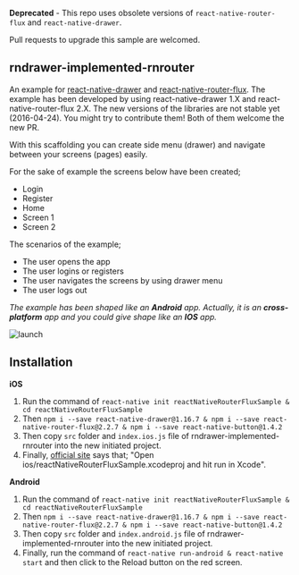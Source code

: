 **Deprecated** - This repo uses obsolete versions of `react-native-router-flux` and `react-native-drawer`.

Pull requests to upgrade this sample are welcomed.

rndrawer-implemented-rnrouter
--

An example for [react-native-drawer](https://github.com/root-two/react-native-drawer) and [react-native-router-flux](https://github.com/aksonov/react-native-router-flux). The example has been developed by using react-native-drawer 1.X and react-native-router-flux 2.X. The new versions of the libraries are not stable yet (2016-04-24). You might try to contribute them! Both of them welcome the new PR.

With this scaffolding you can create side menu (drawer) and navigate between your screens (pages) easily.

For the sake of example the screens below have been created;
* Login
* Register
* Home
* Screen 1
* Screen 2

The scenarios of the example;
* The user opens the app
* The user logins or registers
* The user navigates the screens by using drawer menu
* The user logs out

*The example has been shaped like an* ***Android*** *app. Actually, it is an* ***cross-platform*** *app and you could give shape like an* ***IOS*** *app.*

![launch](https://raw.githubusercontent.com/efkan/rndrawer-implemented-rnrouter/master/presentation.gif)


Installation
-------------

**iOS**

1. Run the command of `react-native init reactNativeRouterFluxSample & cd reactNativeRouterFluxSample`
2. Then `npm i --save react-native-drawer@1.16.7 & npm i --save react-native-router-flux@2.2.7 & npm i --save react-native-button@1.4.2`
3. Then copy `src` folder and `index.ios.js` file of rndrawer-implemented-rnrouter into the new initiated project.
4. Finally, [official site](https://facebook.github.io/react-native/docs/getting-started.html#quick-start) says that; "Open ios/reactNativeRouterFluxSample.xcodeproj and hit run in Xcode".


**Android**

1. Run the command of `react-native init reactNativeRouterFluxSample & cd reactNativeRouterFluxSample`
2. Then `npm i --save react-native-drawer@1.16.7 & npm i --save react-native-router-flux@2.2.7 & npm i --save react-native-button@1.4.2`
3. Then copy `src` folder and `index.android.js` file of rndrawer-implemented-rnrouter into the new initiated project.
4. Finally, run the command of `react-native run-android & react-native start` and then click to the Reload button on the red screen.
